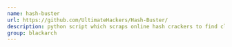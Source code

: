 ```yaml
---
name: hash-buster
url: https://github.com/UltimateHackers/Hash-Buster/
description: python script which scraps online hash crackers to find cleartext of a hash. URL : https://github.com/UltimateHackers/Hash-Buster/ Groups : blackarch blackarch-crypto
group: blackarch
---
```

